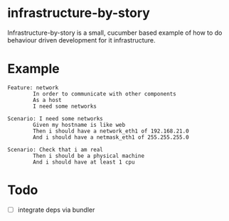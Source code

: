 infrastructure-by-story
=======================

Infrastructure-by-story is a small, cucumber based example of how to do behaviour driven development for it infrastructure.

Example
=======

```
Feature: network
        In order to communicate with other components
        As a host
        I need some networks

Scenario: I need some networks
        Given my hostname is like web
        Then i should have a network_eth1 of 192.168.21.0
        And i should have a netmask_eth1 of 255.255.255.0

Scenario: Check that i am real
        Then i should be a physical machine
        And i should have at least 1 cpu
```

Todo
====
- [ ] integrate deps via bundler

